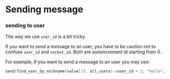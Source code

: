 # Sending message

### sending to user

The way we use `user_id` is a bit tricky.

If you want to send a message to an user, you have
to be caution not to confuse `user_id` and `socket_id`.
Both are autoincrement id starting from  0.

For example, if you want to send a message to an user
you may use:

```cpp
send(find_user_by_nickname(value[1], all_users)->user_id + 1, "hello", 5, 0);
```

